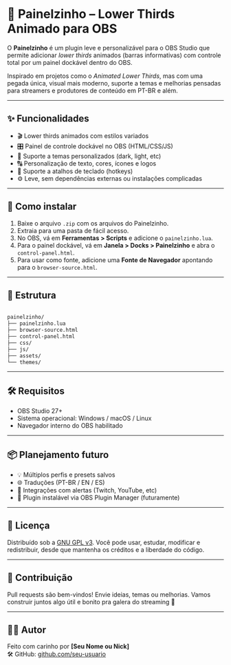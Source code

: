 # 🧃 Painelzinho – Lower Thirds Animado para OBS

O **Painelzinho** é um plugin leve e personalizável para o OBS Studio que permite adicionar _lower thirds_ animados (barras informativas) com controle total por um painel dockável dentro do OBS.

Inspirado em projetos como o *Animated Lower Thirds*, mas com uma pegada única, visual mais moderno, suporte a temas e melhorias pensadas para streamers e produtores de conteúdo em PT-BR e além.

---

## ✨ Funcionalidades

- 🎬 Lower thirds animados com estilos variados
- 🎛️ Painel de controle dockável no OBS (HTML/CSS/JS)
- 🎨 Suporte a temas personalizados (dark, light, etc)
- 🔠 Personalização de texto, cores, ícones e logos
- 🎹 Suporte a atalhos de teclado (hotkeys)
- ⚙️ Leve, sem dependências externas ou instalações complicadas

---

## 🚀 Como instalar

1. Baixe o arquivo `.zip` com os arquivos do Painelzinho.
2. Extraia para uma pasta de fácil acesso.
3. No OBS, vá em **Ferramentas > Scripts** e adicione o `painelzinho.lua`.
4. Para o painel dockável, vá em **Janela > Docks > Painelzinho** e abra o `control-panel.html`.
5. Para usar como fonte, adicione uma **Fonte de Navegador** apontando para o `browser-source.html`.

---

## 📁 Estrutura

```bash

painelzinho/
├── painelzinho.lua
├── browser-source.html
├── control-panel.html
├── css/
├── js/
├── assets/
└── themes/

```

---

## 🛠️ Requisitos

- OBS Studio 27+
- Sistema operacional: Windows / macOS / Linux
- Navegador interno do OBS habilitado

---

## 📦 Planejamento futuro

- 💡 Múltiplos perfis e presets salvos
- 🌐 Traduções (PT-BR / EN / ES)
- 🔔 Integrações com alertas (Twitch, YouTube, etc)
- 🧩 Plugin instalável via OBS Plugin Manager (futuramente)

---

## 📜 Licença

Distribuído sob a [GNU GPL v3](LICENSE). Você pode usar, estudar, modificar e redistribuir, desde que mantenha os créditos e a liberdade do código.

---

## 💬 Contribuição

Pull requests são bem-vindos! Envie ideias, temas ou melhorias. Vamos construir juntos algo útil e bonito pra galera do streaming 🎥

---

## 🙋‍♂️ Autor

Feito com carinho por **[Seu Nome ou Nick]**  
🛠️ GitHub: [github.com/seu-usuario](https://github.com/Zer0G0ld)

